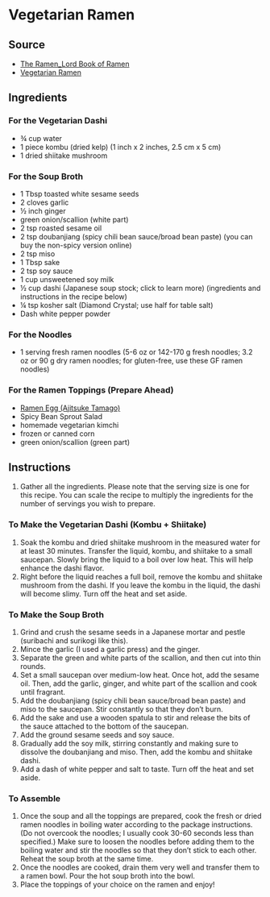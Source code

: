 # Vegetarian Ramen

## Source
- [The Ramen_Lord Book of Ramen](https://docs.google.com/document/d/1qLPoLxek3WLQJDtU6i3300_0nNioqeYXi7vESrtNvjQ/edit)
- [Vegetarian Ramen](https://www.justonecookbook.com/vegetarian-ramen/)

## Ingredients
### For the Vegetarian Dashi
- ¾ cup water
- 1 piece kombu (dried kelp) (1 inch x 2 inches, 2.5 cm x 5 cm)
- 1 dried shiitake mushroom
### For the Soup Broth
- 1 Tbsp toasted white sesame seeds
- 2 cloves garlic
- ½ inch ginger
- green onion/scallion (white part)
- 2 tsp roasted sesame oil
- 2 tsp doubanjiang (spicy chili bean sauce/broad bean paste) (you can buy the non-spicy version online)
- 2 tsp miso
- 1 Tbsp sake
- 2 tsp soy sauce
- 1 cup unsweetened soy milk
- ½ cup dashi (Japanese soup stock; click to learn more) (ingredients and instructions in the recipe below)
- ¼ tsp kosher salt (Diamond Crystal; use half for table salt)
- Dash white pepper powder
### For the Noodles
- 1 serving fresh ramen noodles (5-6 oz or 142-170 g fresh noodles; 3.2 oz or 90 g dry ramen noodles; for gluten-free, use these GF ramen noodles)
### For the Ramen Toppings (Prepare Ahead)
- [Ramen Egg (Ajitsuke Tamago)](/japanese/ramen-eggs.md)
- Spicy Bean Sprout Salad
- homemade vegetarian kimchi
- frozen or canned corn
- green onion/scallion (green part)

## Instructions
1. Gather all the ingredients. Please note that the serving size is one for this recipe. You can scale the recipe to multiply the ingredients for the number of servings you wish to prepare.
### To Make the Vegetarian Dashi (Kombu + Shiitake)
1. Soak the kombu and dried shiitake mushroom in the measured water for at least 30 minutes. Transfer the liquid, kombu, and shiitake to a small saucepan. Slowly bring the liquid to a boil over low heat. This will help enhance the dashi flavor.
2. Right before the liquid reaches a full boil, remove the kombu and shiitake mushroom from the dashi. If you leave the kombu in the liquid, the dashi will become slimy. Turn off the heat and set aside.
### To Make the Soup Broth
1. Grind and crush the sesame seeds in a Japanese mortar and pestle (suribachi and surikogi like this).
2. Mince the garlic (I used a garlic press) and the ginger.
3. Separate the green and white parts of the scallion, and then cut into thin rounds.
4. Set a small saucepan over medium-low heat. Once hot, add the sesame oil. Then, add the garlic, ginger, and white part of the scallion and cook until fragrant.
5. Add the doubanjiang (spicy chili bean sauce/broad bean paste) and miso to the saucepan. Stir constantly so that they don’t burn.
6. Add the sake and use a wooden spatula to stir and release the bits of the sauce attached to the bottom of the saucepan.
7. Add the ground sesame seeds and soy sauce.
8. Gradually add the soy milk, stirring constantly and making sure to dissolve the doubanjiang and miso. Then, add the kombu and shiitake dashi.
9. Add a dash of white pepper and salt to taste. Turn off the heat and set aside.
### To Assemble
1. Once the soup and all the toppings are prepared, cook the fresh or dried ramen noodles in boiling water according to the package instructions. (Do not overcook the noodles; I usually cook 30-60 seconds less than specified.) Make sure to loosen the noodles before adding them to the boiling water and stir the noodles so that they don’t stick to each other. Reheat the soup broth at the same time.
2. Once the noodles are cooked, drain them very well and transfer them to a ramen bowl. Pour the hot soup broth into the bowl.
3. Place the toppings of your choice on the ramen and enjoy!
